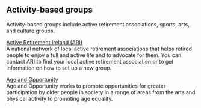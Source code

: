 ##  Activity-based groups

Activity-based groups include active retirement associations, sports, arts,
and culture groups.

[ Active Retirement Ireland (ARI) ](https://activeirl.ie/)  
A national network of local active retirement associations that helps retired
people to enjoy a full and active life and to advocate for them. You can
contact ARI to find your local active retirement association or to get
information on how to set up a new group.

[ Age and Opportunity ](http://olderinireland.ie/)  
Age and Opportunity works to promote opportunities for greater participation
by older people in society in a range of areas from the arts and physical
activity to promoting age equality.
